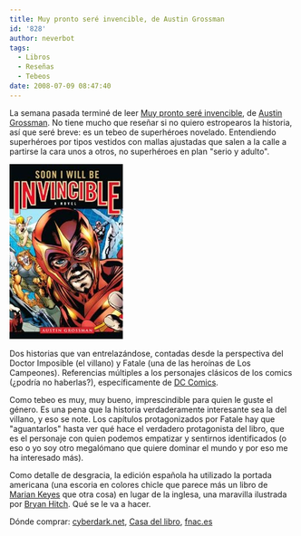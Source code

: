 ```yaml
---
title: Muy pronto seré invencible, de Austin Grossman
id: '828'
author: neverbot
tags:
  - Libros
  - Reseñas
  - Tebeos
date: 2008-07-09 08:47:40
---
```


La semana pasada terminé de leer [Muy pronto seré invencible](http://en.wikipedia.org/wiki/Soon_I_Will_Be_Invincible), de [Austin Grossman](http://en.wikipedia.org/wiki/Austin_Grossman). No tiene mucho que reseñar si no quiero estropearos la historia, así que seré breve: es un tebeo de superhéroes novelado. Entendiendo superhéroes por tipos vestidos con mallas ajustadas que salen a la calle a partirse la cara unos a otros, no superhéroes en plan "serio y adulto".

![Muy pronto seré invencible (portada inglesa)](./muy-pronto-sere-invencible-de-austin-grossman/soon_i_will_be_invincible_uk_cover.jpg "Muy pronto seré invencible (portada inglesa)")

Dos historias que van entrelazándose, contadas desde la perspectiva del Doctor Imposible (el villano) y Fatale (una de las heroínas de Los Campeones). Referencias múltiples a los personajes clásicos de los comics (¿podría no haberlas?), específicamente de [DC Comics](http://en.wikipedia.org/wiki/DC_Comics).

Como tebeo es muy, muy bueno, imprescindible para quien le guste el género. Es una pena que la historia verdaderamente interesante sea la del villano, y eso se note. Los capítulos protagonizados por Fatale hay que "aguantarlos" hasta ver qué hace el verdadero protagonista del libro, que es el personaje con quien podemos empatizar y sentirnos identificados (o eso o yo soy otro megalómano que quiere dominar el mundo y por eso me ha interesado más).

Como detalle de desgracia, la edición española ha utilizado la portada americana (una escoria en colores chicle que parece más un libro de [Marian Keyes](http://www.mariankeyes.com/books/index.html) que otra cosa) en lugar de la inglesa, una maravilla ilustrada por [Bryan Hitch](http://en.wikipedia.org/wiki/Bryan_Hitch). Qué se le va a hacer.

Dónde comprar: [cyberdark.net](http://tienda.cyberdark.net/muy-pronto-sere-invencible-n12310.html), [Casa del libro](http://www.casadellibro.es/fichas/fichabiblio/0,,2900001240552,00.html?codigo=2900001240552&nombre=MUY%20PRONTO%20SERE%20INVENCIBLE), [fnac.es](http://www.fnac.es/dsp/?servlet=extended.HomeExtendedServlet&Code1=3242961976&Code2=108&prodID=704277)